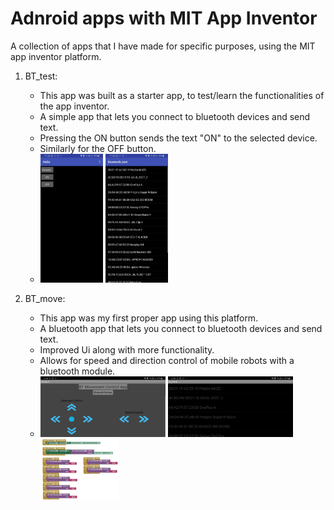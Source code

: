 # Adnroid apps with MIT App Inventor

A collection of apps that I have made for specific purposes, using the MIT app inventor platform. 

1. BT_test:
    * This app was built as a starter app, to test/learn the functionalities of the app inventor.
    * A simple app that lets you connect to bluetooth devices and send text.
    * Pressing the ON button sends the text "ON" to the selected device.
    * Similarly for the OFF button.
    * <img src="./images/1_1.jpg" width="100"/> <img src="./images/1_2.jpg" width="100"/>
  
2. BT_move:
    * This app was my first proper app using this platform.
    * A bluetooth app that lets you connect to bluetooth devices and send text.
    * Improved Ui along with more functionality.
    * Allows for speed and direction control of mobile robots with a bluetooth module.
    * <img src="./images/2_1.jpg" width="200"/> <img src="./images/2_2.jpg" width="200"/> <img src="./images/2_3.jpg" width="125"/>